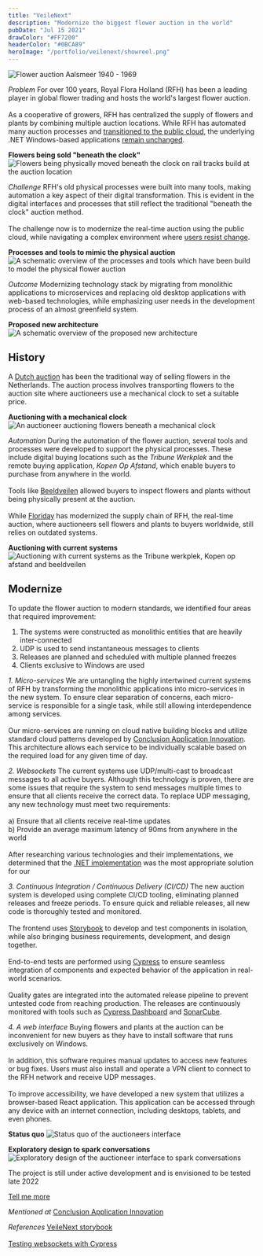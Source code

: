 ```yaml
---
title: "VeileNext"
description: "Modernize the biggest flower auction in the world"
pubDate: "Jul 15 2021"
drawColor: "#FF7200"
headerColor: "#0BCA89"
heroImage: "/portfolio/veilenext/showreel.png"
---
```


![Flower auction Aalsmeer 1940 - 1969](/portfolio/veilenext/aalsmeer_1940.jpg)

_Problem_
<span>
For over 100 years, Royal Flora Holland (RFH) has been a leading player in global flower trading and hosts the world's largest flower auction.<br/><br/>
As a cooperative of growers, RFH has centralized the supply of flowers and plants by combining multiple auction locations. While RFH has automated many auction processes and <a href="https://www.conclusion.nl/application-innovation/cases/de-applicatie-transformatie-naar-de-aws-public-cloud-voor-royal-floraholland" target="_blank">transitioned to the public cloud</a>, the underlying .NET Windows-based applications <a href="https://aws.amazon.com/products/storage/lift-and-shift" target="_blank">remain unchanged</a>.
</span>

**Flowers being sold "beneath the clock"**
![Flowers being physically moved beneath the clock on rail tracks build at the auction location](/portfolio/veilenext/beneath_the_clock.jpg)

_Challenge_
<span>
RFH's old physical processes were built into many tools, making automation a key aspect of their digital transformation. This is evident in the digital interfaces and processes that still reflect the traditional "beneath the clock" auction method.<br/><br/>
The challenge now is to modernize the real-time auction using the public cloud, while navigating a complex environment where <a href="https://amstelveenblog.nl/2021/02/20/protest-tegen-bloemenveiling" target="_blank">users resist change</a>.
</span>

**Processes and tools to mimic the physical auction**
![A schematic overview of the processes and tools which have been build to model the physical flower auction](/portfolio/veilenext/physical_processes.jpg)

_Outcome_
Modernizing technology stack by migrating from monolithic applications to microservices and replacing old desktop applications with web-based technologies, while emphasizing user needs in the development process of an almost greenfield system.

**Proposed new architecture**
![A schematic overview of the proposed new architecture](/portfolio/veilenext/proposed_architecture.png)

## History

<p>
<span>
A <a href="https://amstelveenblog.nl/2021/02/20/protest-tegen-bloemenveiling" target="_blank">Dutch auction</a> has been the traditional way of selling flowers in the Netherlands. The auction process involves transporting flowers to the auction site where auctioneers use a mechanical clock to set a suitable price.
</span>
</p>

**Auctioning with a mechanical clock**
![An auctioneer auctioning flowers beneath a mechanical clock](/portfolio/veilenext/physical_clock.png)

_Automation_
<span>
During the automation of the flower auction, several tools and processes were developed to support the physical processes. These include digital buying locations such as the _Tribune Werkplek_ and the remote buying application, _Kopen Op Afstand_, which enable buyers to purchase from anywhere in the world.<br/><br/>
Tools like <a href="https://www.hortipoint.nl/vakbladvoordebloemisterij/floraholland-voert-beeldveilen-in-op-alle-klokken-rijnsburg" target="_blank">Beeldveilen</a> allowed buyers to inspect flowers and plants without being physically present at the auction.<br/><br/>
While <a href="https://www.floriday.io" target="_blank">Floriday</a> has modernized the supply chain of RFH, the real-time auction, where auctioneers sell flowers and plants to buyers worldwide, still relies on outdated systems.
</span>

**Auctioning with current systems**
![Auctioning with current systems as the Tribune werkplek, Kopen op afstand and beeldveilen](/portfolio/veilenext/current_auctioning.jpg)

## Modernize

To update the flower auction to modern standards, we identified four areas that required improvement:<br/>

1. The systems were constructed as monolithic entities that are heavily inter-connected
2. UDP is used to send instantaneous messages to clients
3. Releases are planned and scheduled with multiple planned freezes
4. Clients exclusive to Windows are used

_1. Micro-services_
<span>
We are untangling the highly intertwined current systems of RFH by transforming the monolithic applications into micro-services in the new system. To ensure clear separation of concerns, each micro-service is responsible for a single task, while still allowing interdependence among services.<br/><br/>
Our micro-services are running on cloud native building blocks and utilize standard cloud patterns developed by <a href="https://www.conclusion.nl/application-innovation" target="_blank">Conclusion Application Innovation</a>. This architecture allows each service to be individually scalable based on the required load for any given time of day.
</span>

_2. Websockets_
<span>
The current systems use UDP/multi-cast to broadcast messages to all active buyers. Although this technology is proven, there are some issues that require the system to send messages multiple times to ensure that all clients receive the correct data. To replace UDP messaging, any new technology must meet two requirements:<br/><br/>
a) Ensure that all clients receive real-time updates<br/>
b) Provide an average maximum latency of 90ms from anywhere in the world<br/><br/>
After researching various technologies and their implementations, we determined that the <a href="https://docs.microsoft.com/en-us/aspnet/core/fundamentals/websockets?view=aspnetcore-6.0" target="_blank">.NET implementation</a> was the most appropriate solution for our
</span>

_3. Continuous Integration / Continuous Delivery (CI/CD)_
<span>
The new auction system is developed using complete CI/CD tooling, eliminating planned releases and freeze periods. To ensure quick and reliable releases, all new code is thoroughly tested and monitored.<br/><br/>
The frontend uses <a href="https://storybook.js.org" target="_blank">Storybook</a> to develop and test components in isolation, while also bringing business requirements, development, and design together.<br/><br/>
End-to-end tests are performed using <a href="https://docs.cypress.io/guides/overview/why-cypress" target="_blank">Cypress</a> to ensure seamless integration of components and expected behavior of the application in real-world scenarios.<br/><br/>
Quality gates are integrated into the automated release pipeline to prevent untested code from reaching production.
The releases are continuously monitored with tools such as <a href="https://www.cypress.io/dashboard" target="_blank">Cypress Dashboard</a> and <a href="https://www.sonarqube.org" target="_blank">SonarCube</a>.
</span>

_4. A web interface_
Buying flowers and plants at the auction can be inconvenient for new buyers as they have to install software that runs exclusively on Windows.<br/><br/>
In addition, this software requires manual updates to access new features or bug fixes. Users must also install and operate a VPN client to connect to the RFH network and receive UDP messages.<br/><br/>
To improve accessibility, we have developed a new system that utilizes a browser-based React application. This application can be accessed through any device with an internet connection, including desktops, tablets, and even phones.

**Status quo**
![Status quo of the auctioneers interface](/portfolio/veilenext/status_quo.png)

**Exploratory design to spark conversations**
![Exploratory design of the auctioneer interface to spark conversations](/portfolio/veilenext/exploration.png)

The project is still under active development and is envisioned to be tested late 2022

<a href="mailto:mail@sanderboer.nl?subject=Let's chat!&body=Hi, I'd like to talk about your work,">Tell me more</a>

_Mentioned at_
<span>
<a href="https://www.conclusion.nl/werken-bij/nieuws/met-verschillende-ontwikkelaars-werken-aan-een-doel" target="_blank">Conclusion Application Innovation</a>
</span>

_References_
<span>
<a href="https://storybook.rfh-auction.com" target="_blank">VeileNext storybook</a><br/><br/>
<a href="https://www.meetup.com/nl-NL/cypress-meetup-group-netherlands/events/277899235" target="_blank">Testing websockets with Cypress</a>
</span>
